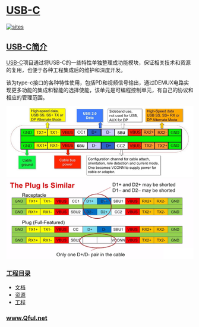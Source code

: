 ﻿# [USB-C](https://github.com/Qful/USB-C)

[![sites](http://182.61.61.133/link/resources/Qful.png)](http://www.Qful.net)

## [USB-C简介](https://github.com/Qful/USB-C)

[USB-C](https://github.com/Qful/USB-C)项目通过将USB-C的一些特性单独整理成功能模块，保证相关技术和资源的复用，也便于各种工程集成后的维护和深度开发。

该为type-c接口的各种特性使用，包括PD和视频信号输出，通过DEMUX电路实现更多功能的集成和智能的选择使能，该单元是可编程控制单元，有自己的协议和相应的管理范围。

[![sites](docs/1.png)](http://www.Qful.net)
[![sites](docs/2.png)](http://www.Qful.net)

### [工程目录](https://github.com/Qful/USB-C)

* [文档](docs/)
* [资源](src/)
* [工程](project/)


### www.Qful.net